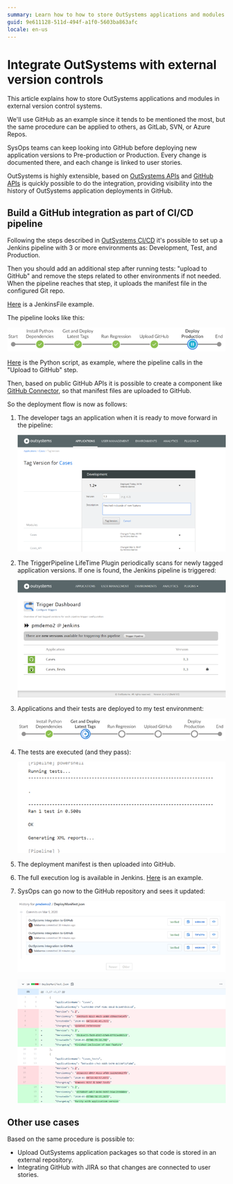 ```yaml
---
summary: Learn how to how to store OutSystems applications and modules in external version control systems such as GitHub, SVN or Azure Repos.
guid: 9e611128-511d-494f-a1f0-5603ba863afc
locale: en-us
---
```


# Integrate OutSystems with external version controls

This article explains how to store OutSystems applications and modules in external version control systems. 

We'll use GitHub as an example since it tends to be mentioned the most, but the same procedure can be applied to others, as GitLab, SVN, or Azure Repos. 

SysOps teams can keep looking into GitHub before deploying new application versions to Pre-production or Production. Every change is documented there, and each change is linked to user stories. 


OutSystems is highly extensible, based on [OutSystems APIs](https://success.outsystems.com/Documentation/11/Reference/OutSystems_APIs/LifeTime_API_v2) and [GitHub APIs](https://docs.github.com/en/rest) is quickly possible to do the integration, providing visibility into the history of OutSystems application deployments in GitHub.


## Build a GitHub integration as part of CI/CD pipeline

Following the steps described in [OutSystems CI/CD](https://www.outsystems.com/blog/posts/low-code-ci-cd/) it's possible to set up a Jenkins pipeline with 3 or more environments as: Development, Test, and Production.

Then you should add an additional step after running tests: "upload to GitHub" and remove the steps related to other environments if not needed. When the pipeline reaches that step, it uploads the manifest file in the configured Git repo.

[Here](https://www.outsystems.com/blog/-/media/images/blog/posts/integrating-application-deployment-pipeline-github/files/jenkinsfile.txt) is a JenkinsFile example. 

The pipeline looks like this:

![](images/image-1-bp-outsystems-deployments-with-github.png)

[Here](https://www.outsystems.com/blog/-/media/images/blog/posts/integrating-application-deployment-pipeline-github/files/upload_github.py) is the Python script, as example, where the pipeline calls in the "Upload to GitHub" step.

Then, based on public GitHub APIs it is possible to create a component like [GitHub Connector](https://www.outsystems.com/forge/component-overview/2419/github-connector), so that manifest files are uploaded to GitHub.


So the deployment flow is now as follows:

1. The developer tags an application when it is ready to move forward in the pipeline:
   
    ![](images/image-2-bp-outsystems-deployments-with-github.png)

1. The TriggerPipeline LifeTime Plugin periodically scans for newly tagged application versions. If one is found, the Jenkins pipeline is triggered:
   
    ![](images/image-3-bp-outsystems-deployments-with-github.png)

1. Applications and their tests are deployed to my test environment:
    
    ![](images/image-4-bp-outsystems-deployments-with-github.png)

1. The tests are executed (and they pass):
   
    ![](images/image-5-bp-outsystems-deployments-with-github.png)

1. The deployment manifest is then uploaded into GitHub.

1. The full execution log is available in Jenkins. [Here](https://www.outsystems.com/blog/-/media/images/blog/posts/integrating-application-deployment-pipeline-github/files/consoleoutput.txt) is an example.

1. SysOps can go now to the GitHub repository and sees it updated:
    
    ![](images/image-6-bp-outsystems-deployments-with-github.png)
    
    ![](images/image-7-bp-outsystems-deployments-with-github.png)


## Other use cases

Based on the same procedure is possible to:

* Upload OutSystems application packages so that code is stored in an external repository.
* Integrating GitHub with JIRA so that changes are connected to user stories.

